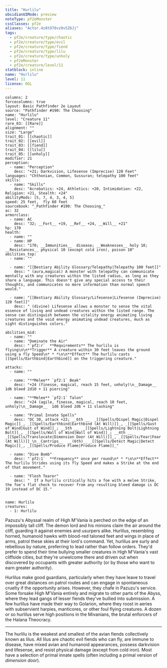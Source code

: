 ```yaml
---
title: "Hurlilu"
obsidianUIMode: preview
noteType: pf2eMonster
cssClasses: pf2e
aliases: "Actor.4z8tD70vz0vSZ6Jj" 
tags:
  - pf2e/creature/type/chaotic
  - pf2e/creature/type/evil
  - pf2e/creature/type/fiend
  - pf2e/creature/type/lilu
  - pf2e/creature/type/unholy
  - pf2eMonster
  - pf2e/creature/level/11
statblock: inline
name: "Hurlilu"
level: 11
license: OGL
---
```


```statblock
columns: 2
forcecolumns: true
layout: Basic Pathfinder 2e Layout
source: "Pathfinder #190: The Choosing"
name: "Hurlilu"
level: "Creature 11"
rare_03: [[Rare]]
alignment: ""
size: "Large"
trait_01: [[chaotic]]
trait_02: [[evil]]
trait_03: [[fiend]]
trait_04: [[lilu]]
trait_05: [[unholy]]
modifier: 21
perception:
  - name: "Perception"
    desc: "+21; Darkvision, Lifesense (Imprecise) 120 Feet"
languages: "Chthonian, Common, Sussuran; telepathy 100 feet"
skills:
  - name: "Skills"
    desc: "Acrobatics: +24, Athletics: +20, Intimidation: +22, Religion: +21, Stealth: +24"
abilityMods: [5, 7, 4, 3, 4, 5]
speed: 25 feet,  fly 60 feet
sourcebook: "_Pathfinder #190: The Choosing_"
ac: 32
armorclass:
  - name: AC
    desc: "32; __Fort__ +19, __Ref__ +24, __Will__ +21"
hp: 170
health:
  - name: ""
  - name: HP
    desc: "170; __Immunities__  disease; __Weaknesses__ holy 10; __Resistances__ physical 10 (except cold iron), poison 10"
abilities_top:
  - name: ""

  - name: "[[Bestiary Ability Glossary/Telepathy|Telepathy 100 feet]]"
    desc: " (aura,magical) A monster with telepathy can communicate mentally with any creatures within the listed radius, as long as they share a language. This doesn't give any special access to their thoughts, and communicates no more information than normal speech would."

  - name: "[[Bestiary Ability Glossary/Lifesense|Lifesense (Imprecise) 120 feet]]"
    desc: " (divine) Lifesense allows a monster to sense the vital essence of living and undead creatures within the listed range. The sense can distinguish between the vitality energy animating living creatures and the void energy animating undead creatures, much as sight distinguishes colors."

abilities_mid:
  - name: ""
  - name: "Dominate the Air"
    desc: "`pf2:r`  **Requirements** The hurlilu is flying\n\n**Trigger** A creature within 30 feet leaves the ground using a fly Speed\n* * *\n\n**Effect** The hurlilu casts [[Spells/Earthbind|Earthbind]] on the triggering creature."

attacks:
  - name: ""

  - name: "**Melee** `pf2:1` Beak"
    desc: "+24 (finesse, magical, reach 15 feet, unholy)\n__Damage__  1d6 bleed 2d10 + 11 piercing"

  - name: "**Melee** `pf2:1` Talon"
    desc: "+24 (agile, finesse, magical, reach 10 feet, unholy)\n__Damage__  1d6 bleed 2d6 + 11 slashing"

  - name: "Primal Innate Spells"
    desc: "DC 30, attack +22; __6th __  _[[Spells/Dispel Magic|Dispel Magic]]_, _[[Spells/Earthbind|Earthbind (At Will)]]_, _[[Spells/Gust of Wind|Gust of Wind]]_; __5th __  _[[Spells/Lightning Bolt|Lightning Bolt]]_, _[[Spells/Wall of Wind|Wall of Wind]]_; __4th __  _[[Spells/Translocate|Dimension Door (At Will)]]_, _[[Spells/Fear|Fear (At Will)]]_\n__Cantrips__  __(6th)__ _[[Spells/Detect Magic|Detect Magic]]_, _[[Spells/Produce Flame|Produce Flame]]_"

  - name: "Dive Bomb"
    desc: "`pf2:1`  **Frequency** once per round\n* * *\n\n**Effect** The hurlilu Strides using its fly Speed and makes a Strike at the end of that movement."

  - name: "Flesh Tearer"
    desc: "  If a hurlilu critically hits a foe with a melee Strike, the foe's flat check to recover from any resulting bleed damage is DC 19 instead of DC 15."
 
```

```encounter-table
name: Hurlilu
creatures:
  - 1: Hurlilu
```



Pazuzu's Abyssal realm of High M'Vania is perched on the edge of an impossibly tall cliff. The demon lord and his minions claim the air around the cliff, guarding it against enemies and usurpers alike. Hurlilus, resembling horned, humanoid hawks with blood-red taloned feet and wings in place of arms, patrol these skies at their lord's command. Yet, hurlilus are surly and rebellious by nature, preferring to lead rather than follow orders. They'd prefer to spend their time bullying smaller creatures in High M'Vania's vast cliffside cities, but they're unwelcome there and driven out when discovered by occupants with greater authority (or by those who want to earn greater authority).

Hurlilus make good guardians, particularly when they have leave to travel over great distances on patrol routes and can engage in spontaneous cruelty if the opportunity arises. However, they chafe in Pazuzu's service. Some forsake High M'Vania entirely and migrate to other parts of the Abyss, where they lead gangs of lesser fiends they've bullied into submission. A few hurlilus have made their way to Golarion, where they roost in aeries with subservient harpies, manticores, or other foul flying creatures. A dozen or so hurlilus serve high positions in the Mivanians, the brutal enforcers of the Halana Theocracy.

* * *

The hurlilu is the weakest and smallest of the avian fiends collectively known as lilus. All lilus are chaotic evil fiends who can fly, are immune to disease, have mixed avian and humanoid appearances, possess darkvision and lifesense, and resist physical damage (except from cold iron). Most have a selection of primal innate spells (often including a primal version of _dimension door_).
